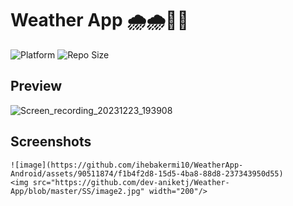 # Weather App 🌧️🌧️💙💙

![Platform](https://img.shields.io/badge/platform-Android-brightgreen.svg?color=00ADB5&style=for-the-badge)
![Repo Size](https://img.shields.io/github/repo-size/dev-aniketj/Weather-App?color=00ADB5&style=for-the-badge)

## Preview

![Screen_recording_20231223_193908](https://github.com/ihebakermi10/WeatherApp-Android/assets/90511874/8f276ec4-c2a4-4ceb-a73e-42a02a1967d3)


## Screenshots

<p float="left">
	
	![image](https://github.com/ihebakermi10/WeatherApp-Android/assets/90511874/f1b4f2d8-15d5-4ba8-88d8-237343950d55)
	<img src="https://github.com/dev-aniketj/Weather-App/blob/master/SS/image2.jpg" width="200"/>
</p>

